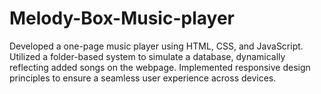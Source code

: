 # Melody-Box-Music-player
Developed a one-page music player using HTML, CSS, and JavaScript. Utilized a folder-based system to simulate a database, dynamically reflecting added songs on the webpage. Implemented responsive design principles to ensure a seamless user experience across devices.

